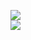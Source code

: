 [![](https://img.shields.io/badge/Made%20With-Github%20Spray-lightgrey.svg?style=for-the-badge&logo=github)](https://github.com/Annihil/github-spray#5365)  
[![](https://i.imgur.com/2DrTn0Z.gif)](https://github.com/Annihil/github-spray)